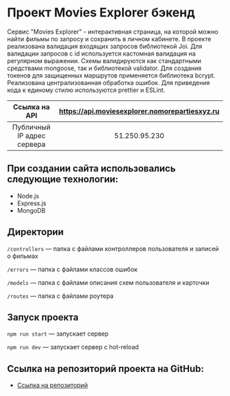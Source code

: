 # Проект Movies Explorer бэкенд
Сервис "Movies Explorer" - интерактивная страница, на которой можно найти фильмы по запросу и сохранить в личном кабинете.
В проекте реализована валидация входящих запросов библиотекой Joi. Для валидации запросов с id используется кастомная валидация на регулярном выражении. Схемы валидируются как стандартными средствами mongoose, так и библиотекой validator. Для создания токенов для защищенных маршрутов применяется библиотека bcrypt. Реализована централизованная обработка ошибок. Для приведения кода к единому стилю используются prettier и ESLint.

| Ссылка на API | https://api.moviesexplorer.nomorepartiesxyz.ru |
|:----:|:---:|
| Публичный IP адрес сервера | 51.250.95.230 |

## При создании сайта использовались следующие технологии:
- Node.js
- Express.js
- MongoDB

## Директории

`/controllers` — папка с файлами контроллеров пользователя и записей о фильмах

`/errors` — папка с файлами классов ошибок

`/models` — папка с файлами описания схем пользователя и карточки

`/routes` — папка с файлами роутера

## Запуск проекта

`npm run start` — запускает сервер

`npm run dev` — запускает сервер с hot-reload

## Ссылка на репозиторий проекта на GitHub:

- [Ссылка на репозиторий](https://github.com/malkov-am/movies-explorer-api)
